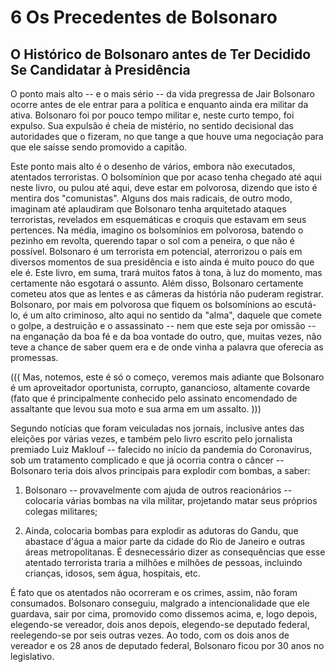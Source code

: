 # 6  Os Precedentes de Bolsonaro



## O Histórico de Bolsonaro antes de Ter Decidido Se Candidatar à Presidência



O ponto mais alto -- e o mais sério -- da vida pregressa de Jair Bolsonaro ocorre antes de ele entrar para a política e enquanto ainda era militar da ativa. Bolsonaro foi por pouco tempo militar e, neste curto tempo, foi expulso. Sua expulsão é cheia de mistério, no sentido decisional das autoridades que o fizeram, no que tange a que houve uma negociação para que ele saísse sendo promovido a capitão.



Este ponto mais alto é o desenho de vários, embora não executados, atentados terroristas. O bolsomínion que por acaso tenha chegado até aqui neste livro, ou pulou até aqui, deve estar em polvorosa, dizendo que isto é mentira dos "comunistas".  Alguns dos mais radicais, de outro modo, imaginam até aplaudiram que Bolsonaro tenha arquitetado ataques terroristas, revelados em esquemáticas e croquis que estavam em seus pertences.  Na média, imagino os bolsomínios em polvorosa, batendo o pezinho em revolta, querendo tapar o sol com a peneira, o que não é possível. Bolsonaro é um terrorista em potencial, aterrorizou o país em diversos momentos de sua presidência e isto ainda é muito pouco do que ele é. Este livro, em suma, trará muitos fatos à tona, à luz do momento, mas certamente não esgotará o assunto. Além disso, Bolsonaro certamente cometeu atos que as lentes e as câmeras da história não puderam registrar. Bolsonaro, por mais em polvorosa que fiquem os bolsomínions ao escutá-lo, é um alto criminoso, alto aqui no sentido da "alma", daquele que comete o golpe, a destruição e o assassinato -- nem que este seja por omissão -- na enganação da boa fé e da boa vontade do outro, que, muitas vezes, não teve a chance de saber quem era e de onde vinha a palavra que oferecia as promessas. 





((( Mas, notemos, este é só o começo, veremos mais adiante que Bolsonaro é um aproveitador oportunista, corrupto, ganancioso, altamente covarde (fato que é principalmente conhecido pelo assinato encomendado de assaltante que levou sua moto e sua arma em um assalto. )))



Segundo notícias que foram veiculadas nos jornais, inclusive antes das eleições por várias vezes, e também pelo livro escrito pelo jornalista premiado Luiz Maklouf -- falecido no início da pandemia do Coronavírus, sob um tratamento complicado e que já ocorria contra o câncer -- Bolsonaro teria dois alvos principais para explodir com bombas, a saber:



1) Bolsonaro -- provavelmente com ajuda de outros reacionários -- colocaria várias bombas na vila militar, projetando matar seus próprios colegas militares;



2) Ainda, colocaria bombas para explodir as adutoras do Gandu, que abastace d'água a maior parte da cidade do Rio de Janeiro e outras áreas metropolitanas. É desnecessário dizer as consequências que esse atentado terrorista traria a milhões e milhões de pessoas, incluindo crianças, idosos,  sem água, hospitais, etc.



É fato que os atentados não ocorreram e os crimes, assim, não foram consumados. Bolsonaro conseguiu, malgrado a intencionalidade que ele guardava, sair por cima, promovido como dissemos acima, e, logo depois, elegendo-se vereador, dois anos depois, elegendo-se deputado federal, reelegendo-se por seis outras vezes. Ao todo, com os dois anos de vereador e os 28 anos de deputado federal, Bolsonaro ficou por 30 anos no legislativo.
